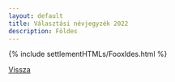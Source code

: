 ```yaml
---
layout: default
title: Választási névjegyzék 2022
description: Földes
---
```


{% include settlementHTMLs/Fooxldes.html %}

[Vissza](./)